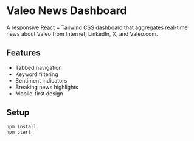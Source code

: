 # Valeo News Dashboard

A responsive React + Tailwind CSS dashboard that aggregates real-time news about Valeo from Internet, LinkedIn, X, and Valeo.com.

## Features
- Tabbed navigation
- Keyword filtering
- Sentiment indicators
- Breaking news highlights
- Mobile-first design

## Setup
```bash
npm install
npm start
